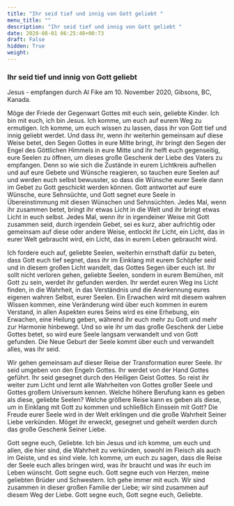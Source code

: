 ```yaml
---
title: "Ihr seid tief und innig von Gott geliebt "
menu_title: ""
description: "Ihr seid tief und innig von Gott geliebt "
date: 2020-08-01 06:25:48+00:73
draft: False
hidden: True
weight:
---
```

### Ihr seid tief und innig von Gott geliebt

Jesus - empfangen durch Al Fike am 10. November 2020, Gibsons, BC, Kanada.

Möge der Friede der Gegenwart Gottes mit euch sein, geliebte Kinder. Ich bin mit euch, ich bin Jesus. Ich komme, um euch auf eurem Weg zu ermutigen. Ich komme, um euch wissen zu lassen, dass ihr von Gott tief und innig geliebt werdet. Und dass ihr, wenn ihr weiterhin gemeinsam auf diese Weise betet, den Segen Gottes in eure Mitte bringt, ihr bringt den Segen der Engel des Göttlichen Himmels in eure Mitte und ihr helft euch gegenseitig, eure Seelen zu öffnen, um dieses große Geschenk der Liebe des Vaters zu empfangen. Denn so wie sich die Zustände in eurem Lichtkreis aufhellen und auf eure Gebete und Wünsche reagieren, so tauchen eure Seelen auf und werden euch selbst bewusster, so dass die Wünsche eurer Seele dann im Gebet zu Gott geschickt werden können. Gott antwortet auf eure Wünsche, eure Sehnsüchte, und Gott segnet eure Seele in Übereinstimmung mit diesen Wünschen und Sehnsüchten. Jedes Mal, wenn ihr zusammen betet, bringt ihr etwas Licht in die Welt und ihr bringt etwas Licht in euch selbst. Jedes Mal, wenn ihr in irgendeiner Weise mit Gott zusammen seid, durch irgendein Gebet, sei es kurz, aber aufrichtig oder gemeinsam auf diese oder andere Weise, entlockt ihr Licht, ein Licht, das in eurer Welt gebraucht wird, ein Licht, das in eurem Leben gebraucht wird.

 Ich fordere euch auf, geliebte Seelen, weiterhin ernsthaft dafür zu beten, dass Gott euch tief segnet, dass ihr im Einklang mit eurem Schöpfer seid und in diesem großen Licht wandelt, das Gottes Segen über euch ist. Ihr sollt nicht verloren gehen, geliebte Seelen, sondern in eurem Bemühen, mit Gott zu sein, werdet ihr gefunden werden. Ihr werdet euren Weg ins Licht finden, in die Wahrheit, in das Verständnis und die Anerkennung eures eigenen wahren Selbst, eurer Seelen. Ein Erwachen wird mit diesem wahren Wissen kommen, eine Veränderung wird über euch kommen in eurem Verstand, in allen Aspekten eures Seins wird es eine Erhebung, ein Erwachen, eine Heilung geben, während ihr euch mehr zu Gott und mehr zur Harmonie hinbewegt. Und so wie ihr um das große Geschenk der Liebe Gottes betet, so wird eure Seele langsam verwandelt und von Gott gefunden. Die Neue Geburt der Seele kommt über euch und verwandelt alles, was ihr seid.

Wir gehen gemeinsam auf dieser Reise der Transformation eurer Seele. Ihr seid umgeben von den Engeln Gottes. Ihr werdet von der Hand Gottes geführt. Ihr seid gesegnet durch den Heiligen Geist Gottes. So reist ihr weiter zum Licht und lernt alle Wahrheiten von Gottes großer Seele und Gottes großem Universum kennen. Welche höhere Berufung kann es geben als diese, geliebte Seelen? Welche größere Reise kann es geben als diese, um in Einklang mit Gott zu kommen und schließlich Einssein mit Gott? Die Freude eurer Seele wird in der Welt erklingen und die große Wahrheit Seiner Liebe verkünden. Möget ihr erweckt, gesegnet und geheilt werden durch das große Geschenk Seiner Liebe.

Gott segne euch, Geliebte. Ich bin Jesus und ich komme, um euch und allen, die hier sind, die Wahrheit zu verkünden, sowohl im Fleisch als auch im Geiste, und es sind viele.  Ich komme, um euch zu sagen, dass die Reise der Seele euch alles bringen wird, was ihr braucht und was ihr euch im Leben wünscht. Gott segne euch. Gott segne euch von Herzen, meine geliebten Brüder und Schwestern. Ich gehe immer mit euch. Wir sind zusammen in dieser großen Familie der Liebe; wir sind zusammen auf diesem Weg der Liebe. Gott segne euch, Gott segne euch, Geliebte.
